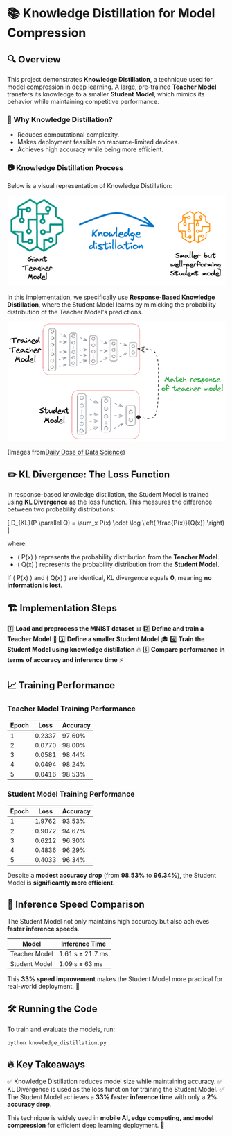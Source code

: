 # 📚 Knowledge Distillation for Model Compression

## 🔍 Overview

This project demonstrates **Knowledge Distillation**, a technique used for model compression in deep learning. A large, pre-trained **Teacher Model** transfers its knowledge to a smaller **Student Model**, which mimics its behavior while maintaining competitive performance.

### 📌 Why Knowledge Distillation?
- Reduces computational complexity.
- Makes deployment feasible on resource-limited devices.
- Achieves high accuracy while being more efficient.

### 📷 Knowledge Distillation Process
Below is a visual representation of Knowledge Distillation:

![Knowledge Distillation](images/knowledge_distillation.png)

In this implementation, we specifically use **Response-Based Knowledge Distillation**, where the Student Model learns by mimicking the probability distribution of the Teacher Model's predictions.

![Response-Based Knowledge Distillation](images/response_based.png)

(Images from[Daily Dose of Data Science]('https://www.dailydoseofds.com/model-compression-a-critical-step-towards-efficient-machine-learning/'))

## ✏️ KL Divergence: The Loss Function

In response-based knowledge distillation, the Student Model is trained using **KL Divergence** as the loss function. This measures the difference between two probability distributions:

\[
D_{KL}(P \parallel Q) = \sum_x P(x) \cdot \log \left( \frac{P(x)}{Q(x)} \right)
\]

where:
- \( P(x) \) represents the probability distribution from the **Teacher Model**.
- \( Q(x) \) represents the probability distribution from the **Student Model**.

If \( P(x) \) and \( Q(x) \) are identical, KL divergence equals **0**, meaning **no information is lost**.

## 🏗 Implementation Steps

1️⃣ **Load and preprocess the MNIST dataset** 📊
2️⃣ **Define and train a Teacher Model** 🏫
3️⃣ **Define a smaller Student Model** 🎓
4️⃣ **Train the Student Model using knowledge distillation** 🔥
5️⃣ **Compare performance in terms of accuracy and inference time** ⚡

## 📈 Training Performance

### **Teacher Model Training Performance**
| Epoch | Loss | Accuracy |
|--------|--------|------------|
| 1 | 0.2337 | 97.60% |
| 2 | 0.0770 | 98.00% |
| 3 | 0.0581 | 98.44% |
| 4 | 0.0494 | 98.24% |
| 5 | 0.0416 | 98.53% |

### **Student Model Training Performance**
| Epoch | Loss | Accuracy |
|--------|--------|------------|
| 1 | 1.9762 | 93.53% |
| 2 | 0.9072 | 94.67% |
| 3 | 0.6212 | 96.30% |
| 4 | 0.4836 | 96.29% |
| 5 | 0.4033 | 96.34% |

Despite a **modest accuracy drop** (from **98.53%** to **96.34%**), the Student Model is **significantly more efficient**.

## 🚀 Inference Speed Comparison

The Student Model not only maintains high accuracy but also achieves **faster inference speeds**.

| Model | Inference Time |
|--------|----------------|
| Teacher Model | 1.61 s ± 21.7 ms |
| Student Model | 1.09 s ± 63 ms |

This **33% speed improvement** makes the Student Model more practical for real-world deployment. 🚀

## 🛠 Running the Code

To train and evaluate the models, run:
```bash
python knowledge_distillation.py
```

## 🔥 Key Takeaways
✅ Knowledge Distillation reduces model size while maintaining accuracy.
✅ KL Divergence is used as the loss function for training the Student Model.
✅ The Student Model achieves a **33% faster inference time** with only a **2% accuracy drop**.

This technique is widely used in **mobile AI, edge computing, and model compression** for efficient deep learning deployment. 🚀